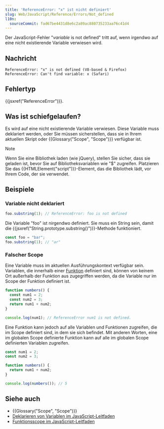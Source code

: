 ```yaml
---
title: 'ReferenceError: "x" ist nicht definiert'
slug: Web/JavaScript/Reference/Errors/Not_defined
l10n:
  sourceCommit: fad67be4431d8e6c2a89ac880735233aa76c41d4
---
```


Der JavaScript-Fehler "_variable_ is not defined" tritt auf, wenn irgendwo auf eine nicht existierende Variable verwiesen wird.

## Nachricht

```plain
ReferenceError: "x" is not defined (V8-based & Firefox)
ReferenceError: Can't find variable: x (Safari)
```

## Fehlertyp

{{jsxref("ReferenceError")}}.

## Was ist schiefgelaufen?

Es wird auf eine nicht existierende Variable verwiesen. Diese Variable muss deklariert werden, oder Sie müssen sicherstellen, dass sie in Ihrem aktuellen Skript oder {{Glossary("Scope", "Scope")}} verfügbar ist.

> [!NOTE]
> Wenn Sie eine Bibliothek laden (wie jQuery), stellen Sie sicher, dass sie geladen ist, bevor Sie auf Bibliotheksvariablen wie "$" zugreifen. Platzieren Sie das {{HTMLElement("script")}}-Element, das die Bibliothek lädt, vor Ihrem Code, der sie verwendet.

## Beispiele

### Variable nicht deklariert

```js example-bad
foo.substring(1); // ReferenceError: foo is not defined
```

Die Variable "foo" ist nirgendwo definiert. Sie muss ein String sein, damit die {{jsxref("String.prototype.substring()")}}-Methode funktioniert.

```js example-good
const foo = "bar";
foo.substring(1); // "ar"
```

### Falscher Scope

Eine Variable muss im aktuellen Ausführungskontext verfügbar sein. Variablen, die innerhalb einer [Funktion](/de/docs/Web/JavaScript/Reference/Functions) definiert sind, können von keinem Ort außerhalb der Funktion aus zugegriffen werden, da die Variable nur im Scope der Funktion definiert ist.

```js example-bad
function numbers() {
  const num1 = 2;
  const num2 = 3;
  return num1 + num2;
}

console.log(num1); // ReferenceError num1 is not defined.
```

Eine Funktion kann jedoch auf alle Variablen und Funktionen zugreifen, die im Scope definiert sind, in dem sie sich befindet. Mit anderen Worten, eine im globalen Scope definierte Funktion kann auf alle im globalen Scope definierten Variablen zugreifen.

```js example-good
const num1 = 2;
const num2 = 3;

function numbers() {
  return num1 + num2;
}

console.log(numbers()); // 5
```

## Siehe auch

- {{Glossary("Scope", "Scope")}}
- [Deklarieren von Variablen im JavaScript-Leitfaden](/de/docs/Web/JavaScript/Guide/Grammar_and_types#declaring_variables)
- [Funktionsscope im JavaScript-Leitfaden](/de/docs/Web/JavaScript/Guide/Functions#function_scopes_and_closures)
